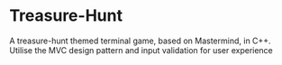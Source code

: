 # Treasure-Hunt
A treasure-hunt themed terminal game, based on Mastermind, in C++. Utilise the MVC design pattern and input validation for user experience
